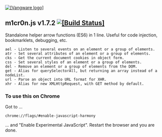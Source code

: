 [![[Vangware logo]](https://vangware.com/assets/img/logo.big.svg)](https://vangware.com)

m1cr0n.js v1.7.2 [![[Build Status]](https://img.shields.io/travis/vangware/m1cr0n.js.svg?style=flat-square)](https://travis-ci.org/vangware/m1cr0n.js)
----

Standalone helper arrow functions (ES6) in 1 line. Useful for code injection, bookmarklets, debugging, etc.

```
ael - Listen to several events on an element or a group of elements.
atr - Set several attributes of an element or a group of elements.
cks - Get the current document cookies in object form.
css - Set several styles of an element or a group of elements.
del - Remove an element or a group of elements from the DOM.
get - Alias for querySelectorAll, but returning an array instead of a nodeList.
url - Parse an object into URL format for XHR.
xhr - Alias for new XMLHttpRequest, with GET method by default.
```

### To use this on Chrome
Got to ...
````
chrome://flags/#enable-javascript-harmony
````
... and "Enable Experimental JavaScript". Restart the browser and you are done.
